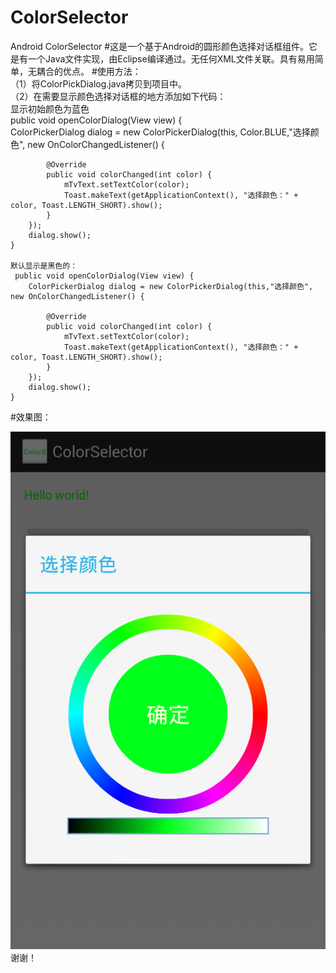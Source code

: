 # ColorSelector
Android ColorSelector
#这是一个基于Android的圆形颜色选择对话框组件。它是有一个Java文件实现，由Eclipse编译通过。无任何XML文件关联。具有易用简单，无耦合的优点。
#使用方法：  
（1）将ColorPickDialog.java拷贝到项目中。  
（2）在需要显示颜色选择对话框的地方添加如下代码：  
  显示初始颜色为蓝色  
  public void openColorDialog(View view) {  
        ColorPickerDialog dialog = new ColorPickerDialog(this, Color.BLUE,"选择颜色", new OnColorChangedListener() {
            
            @Override
            public void colorChanged(int color) {
                mTvText.setTextColor(color);
                Toast.makeText(getApplicationContext(), "选择颜色：" + color, Toast.LENGTH_SHORT).show();
            }
        });
        dialog.show();
    }
      
    默认显示是黑色的：  
     public void openColorDialog(View view) {
        ColorPickerDialog dialog = new ColorPickerDialog(this,"选择颜色", new OnColorChangedListener() {
            
            @Override
            public void colorChanged(int color) {
                mTvText.setTextColor(color);
                Toast.makeText(getApplicationContext(), "选择颜色：" + color, Toast.LENGTH_SHORT).show();
            }
        });
        dialog.show();
    }
#效果图：  

![image](https://raw.githubusercontent.com/JoeSuperM/ColorSelector/master/demo.png)  
谢谢！
